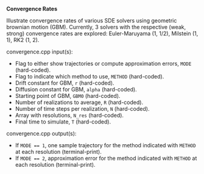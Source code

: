 **Convergence Rates**

Illustrate convergence rates of various SDE solvers using geometric brownian motion (GBM). Currently, 3 solvers with the respective (weak, strong) convergence rates are explored: Euler-Maruyama (1, 1/2), Milstein (1, 1), RK2 (1, 2).

convergence.cpp input(s):
   - Flag to either show trajectories or compute approximation errors, `MODE` (hard-coded).
   - Flag to indicate which method to use, `METHOD` (hard-coded).
   - Drift constant for GBM, `r` (hard-coded).
   - Diffusion constant for GBM, `alpha` (hard-coded).
   - Starting point of GBM, `GBM0` (hard-coded).
   - Number of realizations to average, `R` (hard-coded).
   - Number of time steps per realization, `N` (hard-coded).
   - Array with resolutions, `N_res` (hard-coded).
   - Final time to simulate, `T` (hard-coded).

convergence.cpp output(s):
   - If `MODE == 1`, one sample trajectory for the method indicated with `METHOD` at each resolution (terminal-print).
   - If `MODE == 2`, approximation error for the method indicated with `METHOD` at each resolution (terminal-print).